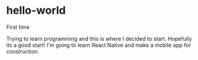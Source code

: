 # hello-world
First time

Trying to learn programming and this is where I decided to start.
Hopefully its a good start!
I'm going to learn React Native and make a mobile app for construction. 
